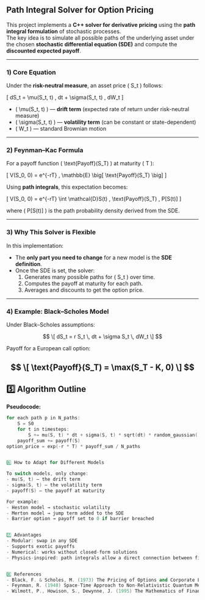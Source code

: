 ## Path Integral Solver for Option Pricing

This project implements a **C++ solver for derivative pricing** using the **path integral formulation** of stochastic processes.  
The key idea is to simulate all possible paths of the underlying asset under the chosen **stochastic differential equation (SDE)** and compute the **discounted expected payoff**.

---

### 1) Core Equation

Under the **risk-neutral measure**, an asset price \( S_t \) follows:

\[
dS_t = \mu(S_t, t) \, dt + \sigma(S_t, t) \, dW_t
\]

- \( \mu(S_t, t) \) — **drift term** (expected rate of return under risk-neutral measure)
- \( \sigma(S_t, t) \) — **volatility term** (can be constant or state-dependent)
- \( W_t \) — standard Brownian motion

---

### 2) Feynman–Kac Formula

For a payoff function \( \text{Payoff}(S_T) \) at maturity \( T \):

\[
V(S_0, 0) = e^{-rT} \, \mathbb{E} \big[ \text{Payoff}(S_T) \big]
\]

Using **path integrals**, this expectation becomes:

\[
V(S_0, 0) = e^{-rT} \int \mathcal{D}S(t) \, \text{Payoff}(S_T) \, P[S(t)]
\]

where \( P[S(t)] \) is the path probability density derived from the SDE.

---

### 3) Why This Solver is Flexible

In this implementation:

- The **only part you need to change** for a new model is the **SDE definition**.
- Once the SDE is set, the solver:
  1. Generates many possible paths for \( S_t \) over time.
  2. Computes the payoff at maturity for each path.
  3. Averages and discounts to get the option price.

---

### 4) Example: Black–Scholes Model

Under Black–Scholes assumptions:

$$
\[
dS_t = r S_t \, dt + \sigma S_t \, dW_t
\]
$$

Payoff for a European call option:

$$
\[
\text{Payoff}(S_T) = \max(S_T - K, 0)
\]
$$
---

## 5️⃣ Algorithm Outline

**Pseudocode:**
```cpp
for each path p in N_paths:
    S = S0
    for t in timesteps:
        S += mu(S, t) * dt + sigma(S, t) * sqrt(dt) * random_gaussian()
    payoff_sum += payoff(S)
option_price = exp(-r * T) * payoff_sum / N_paths


6️⃣ How to Adapt for Different Models

To switch models, only change:
- mu(S, t) — the drift term
- sigma(S, t) — the volatility term
- payoff(S) — the payoff at maturity

For example:
- Heston model → stochastic volatility
- Merton model → jump term added to the SDE
- Barrier option → payoff set to 0 if barrier breached


7️⃣ Advantages
- Modular: swap in any SDE
- Supports exotic payoffs
- Numerical: works without closed-form solutions
- Physics-inspired: path integrals allow a direct connection between finance and quantum mechanics-style methods


8️⃣ References
- Black, F. & Scholes, M. (1973) The Pricing of Options and Corporate Liabilities. Journal of Political Economy.
- Feynman, R. (1948) Space-Time Approach to Non-Relativistic Quantum Mechanics.
- Wilmott, P., Howison, S., Dewynne, J. (1995) The Mathematics of Financial Derivatives